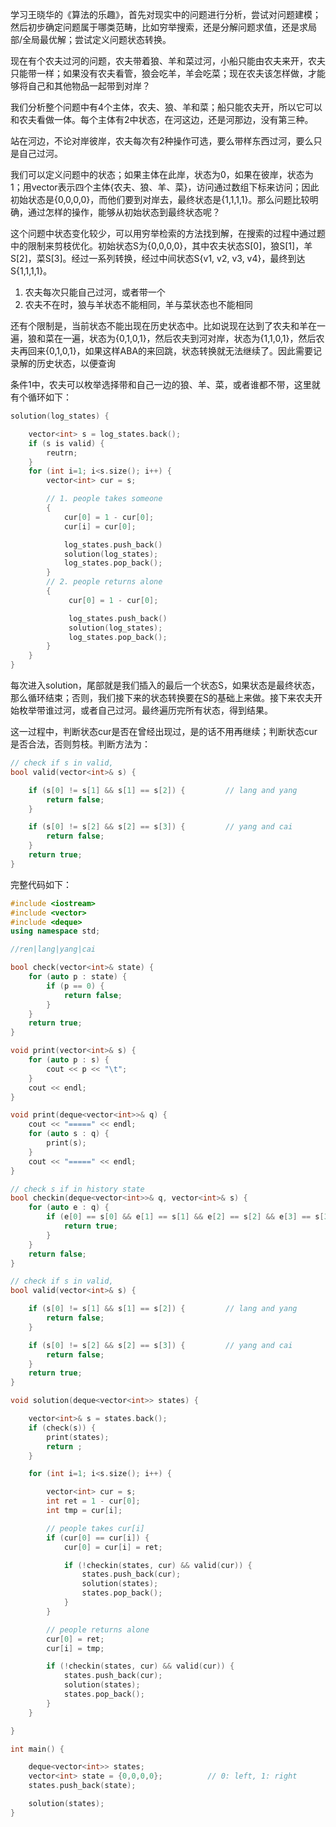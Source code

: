 学习王晓华的《算法的乐趣》，首先对现实中的问题进行分析，尝试对问题建模；然后初步确定问题属于哪类范畴，比如穷举搜索，还是分解问题求值，还是求局部/全局最优解；尝试定义问题状态转换。

现在有个农夫过河的问题，农夫带着狼、羊和菜过河，小船只能由农夫来开，农夫只能带一样；如果没有农夫看管，狼会吃羊，羊会吃菜；现在农夫该怎样做，才能够将自己和其他物品一起带到对岸？

我们分析整个问题中有4个主体，农夫、狼、羊和菜；船只能农夫开，所以它可以和农夫看做一体。每个主体有2中状态，在河这边，还是河那边，没有第三种。

站在河边，不论对岸彼岸，农夫每次有2种操作可选，要么带样东西过河，要么只是自己过河。

我们可以定义问题中的状态；如果主体在此岸，状态为0，如果在彼岸，状态为1；用vector<int>表示四个主体{农夫、狼、羊、菜}，访问通过数组下标来访问；因此初始状态是{0,0,0,0}，而他们要到对岸去，最终状态是{1,1,1,1}。那么问题比较明确，通过怎样的操作，能够从初始状态到最终状态呢？

这个问题中状态变化较少，可以用穷举检索的方法找到解，在搜索的过程中通过题中的限制来剪枝优化。初始状态S为{0,0,0,0}，其中农夫状态S[0]，狼S[1]，羊S[2]，菜S[3]。经过一系列转换，经过中间状态S{v1, v2, v3, v4}，最终到达S{1,1,1,1}。

1. 农夫每次只能自己过河，或者带一个
2. 农夫不在时，狼与羊状态不能相同，羊与菜状态也不能相同

还有个限制是，当前状态不能出现在历史状态中。比如说现在达到了农夫和羊在一遍，狼和菜在一遍，状态为{0,1,0,1}，然后农夫到河对岸，状态为{1,1,0,1}，然后农夫再回来{0,1,0,1}，如果这样ABA的来回跳，状态转换就无法继续了。因此需要记录解的历史状态，以便查询

条件1中，农夫可以枚举选择带和自己一边的狼、羊、菜，或者谁都不带，这里就有个循环如下：

```cpp
solution(log_states) {

    vector<int> s = log_states.back();
    if (s is valid) {
        reutrn;
    }
    for (int i=1; i<s.size(); i++) {
        vector<int> cur = s;

        // 1. people takes someone
        {
            cur[0] = 1 - cur[0];
            cur[i] = cur[0];

            log_states.push_back()
            solution(log_states);
            log_states.pop_back();
        }
        // 2. people returns alone
        {
             cur[0] = 1 - cur[0];

             log_states.push_back()
             solution(log_states);
             log_states.pop_back();
        }
    }
}
```

每次进入solution，尾部就是我们插入的最后一个状态S，如果状态是最终状态，那么循环结束；否则，我们接下来的状态转换要在S的基础上来做。接下来农夫开始枚举带谁过河，或者自己过河。最终遍历完所有状态，得到结果。

这一过程中，判断状态cur是否在曾经出现过，是的话不用再继续；判断状态cur是否合法，否则剪枝。判断方法为：

```cpp
// check if s in valid,
bool valid(vector<int>& s) {

    if (s[0] != s[1] && s[1] == s[2]) {         // lang and yang
        return false;
    }

    if (s[0] != s[2] && s[2] == s[3]) {         // yang and cai
        return false;
    }
    return true;
}
```



完整代码如下：

```cpp
#include <iostream>
#include <vector>
#include <deque>
using namespace std;

//ren|lang|yang|cai

bool check(vector<int>& state) {
    for (auto p : state) {
        if (p == 0) {
            return false;
        }
    }
    return true;
}

void print(vector<int>& s) {
    for (auto p : s) {
        cout << p << "\t";
    }
    cout << endl;
}

void print(deque<vector<int>>& q) {
    cout << "=====" << endl;
    for (auto s : q) {
        print(s);
    }
    cout << "=====" << endl;
}

// check s if in history state
bool checkin(deque<vector<int>>& q, vector<int>& s) {
    for (auto e : q) {
        if (e[0] == s[0] && e[1] == s[1] && e[2] == s[2] && e[3] == s[3]) {
            return true;
        }
    }
    return false;
}

// check if s in valid,
bool valid(vector<int>& s) {

    if (s[0] != s[1] && s[1] == s[2]) {         // lang and yang
        return false;
    }

    if (s[0] != s[2] && s[2] == s[3]) {         // yang and cai
        return false;
    }
    return true;
}

void solution(deque<vector<int>> states) {

    vector<int>& s = states.back();
    if (check(s)) {
        print(states);
        return ;
    }

    for (int i=1; i<s.size(); i++) {

        vector<int> cur = s;
        int ret = 1 - cur[0];
        int tmp = cur[i];

        // people takes cur[i]
        if (cur[0] == cur[i]) {
            cur[0] = cur[i] = ret;

            if (!checkin(states, cur) && valid(cur)) {
                states.push_back(cur);
                solution(states);
                states.pop_back();
            }
        }

        // people returns alone
        cur[0] = ret;
        cur[i] = tmp;

        if (!checkin(states, cur) && valid(cur)) {
            states.push_back(cur);
            solution(states);
            states.pop_back();
        }
    }

}

int main() {

    deque<vector<int>> states;
    vector<int> state = {0,0,0,0};          // 0: left, 1: right
    states.push_back(state);

    solution(states);
}
```

